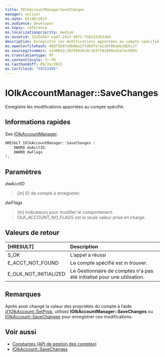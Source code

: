 ```yaml
---
title: IOlkAccountManagerSaveChanges
manager: soliver
ms.date: 03/09/2015
ms.audience: Developer
ms.topic: reference
ms.localizationpriority: medium
ms.assetid: 32a5d4b7-ead7-24e7-58f2-750232263a0d
description: Enregistre les modifications apportées au compte spécifié.
ms.openlocfilehash: 48df3b07e9b98a277d0dfe7a210f88a8e3dbbc2f
ms.sourcegitcommit: a1d9041c20256616c9c183f7d1049142a7ac6991
ms.translationtype: MT
ms.contentlocale: fr-FR
ms.lasthandoff: 09/24/2021
ms.locfileid: "59551995"
---
```

# <a name="iolkaccountmanagersavechanges"></a>IOlkAccountManager::SaveChanges

Enregistre les modifications apportées au compte spécifié.
  
## <a name="quick-info"></a>Informations rapides

See [IOlkAccountManager](iolkaccountmanager.md).
  
```cpp
HRESULT IOlkAccountManager::SaveChanges (  
    DWORD dwAcctID, 
    DWORD dwFlags 
); 
```

## <a name="parameters"></a>Paramètres

_dwAcctID_
  
> [in] ID de compte à enregistrer. 
    
_dwFlags_
  
> [in] Indicateurs pour modifier le comportement. OLK_ACCOUNT_NO_FLAGS est la seule valeur prise en charge.
    
## <a name="return-values"></a>Valeurs de retour

|**[HRESULT]**|**Description**|
|:-----|:-----|
|S_OK  <br/> |L’appel a réussi  <br/> |
|E_ACCT_NOT_FOUND  <br/> |Le compte spécifié est in trouver.  <br/> |
|E_OLK_NOT_INITIALIZED  <br/> |Le Gestionnaire de comptes n'a pas été initialisé pour une utilisation.  <br/> |
   
## <a name="remarks"></a>Remarques

Après avoir changé la valeur des propriétés du compte à l’aide [d’IOlkAccount::SetProp](iolkaccount-setprop.md), utilisez **IOlkAccountManager::SaveChanges** ou [IOlkAccount::SaveChanges](iolkaccount-savechanges.md) pour enregistrer ces modifications. 
  
## <a name="see-also"></a>Voir aussi

- [Constantes (API de gestion des comptes)](constants-account-management-api.md) 
- [IOlkAccount::SaveChanges](iolkaccount-savechanges.md)

